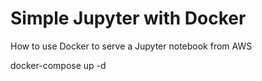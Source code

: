 # Simple Jupyter with Docker

How to use Docker to serve a Jupyter notebook from AWS

docker-compose up -d
